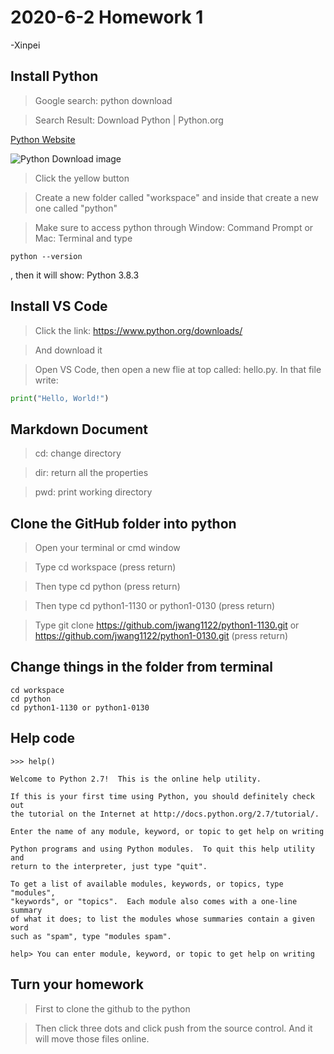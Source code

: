 # 2020-6-2 Homework 1
-Xinpei

## Install Python
>Google search: python download

>Search Result: Download Python | Python.org

[Python Website](https://www.python.org/downloads/)

![Python Download image](pythonDownload.png)
>Click the yellow button

>Create a new folder called "workspace" and inside that create a new one called "python"

>Make sure to access python through Window: Command Prompt or Mac: Terminal and type 
```
python --version
```
, then it will show: Python 3.8.3


## Install VS Code

>Click the link: https://www.python.org/downloads/

>And download it

>Open VS Code, then open a new flie at top called: hello.py. In that file write:
```py
print("Hello, World!")
```
## Markdown Document

>cd: change directory

>dir: return all the properties

>pwd: print working directory

## Clone the GitHub folder into python

>Open your terminal or cmd window

>Type cd workspace (press return)

>Then type cd python (press return)

>Then type cd python1-1130 or python1-0130 (press return)

>Type git clone https://github.com/jwang1122/python1-1130.git or https://github.com/jwang1122/python1-0130.git (press return)

## Change things in the folder from terminal
```
cd workspace
cd python
cd python1-1130 or python1-0130
```  

## Help code

```
>>> help()

Welcome to Python 2.7!  This is the online help utility.

If this is your first time using Python, you should definitely check out
the tutorial on the Internet at http://docs.python.org/2.7/tutorial/.

Enter the name of any module, keyword, or topic to get help on writing

Python programs and using Python modules.  To quit this help utility and
return to the interpreter, just type "quit".

To get a list of available modules, keywords, or topics, type "modules",
"keywords", or "topics".  Each module also comes with a one-line summary
of what it does; to list the modules whose summaries contain a given word
such as "spam", type "modules spam".

help> You can enter module, keyword, or topic to get help on writing
```

## Turn your homework

>First to clone the github to the python

>Then click three dots and click push from the source control. And it will move those files online.